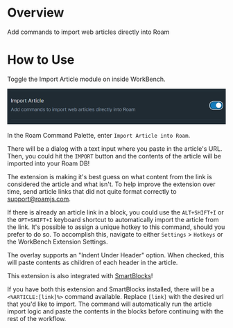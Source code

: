 # Overview

Add commands to import web articles directly into Roam

# How to Use

Toggle the Import Article module on inside WorkBench.

![](media/toggle-import-article.png)

In the Roam Command Palette, enter `Import Article into Roam`.

There will be a dialog with a text input where you paste in the article's URL. Then, you could hit the `IMPORT` button and the contents of the article will be imported into your Roam DB!

The extension is making it's best guess on what content from the link is considered the article and what isn't. To help improve the extension over time, send article links that did not quite format correctly to support@roamjs.com.

If there is already an article link in a block, you could use the `ALT+SHIFT+I` or the `OPT+SHIFT+I` keyboard shortcut to automatically import the article from the link. It's possible to assign a unique hotkey to this command, should you prefer to do so. To accomplish this, navigate to either `Settings` > `Hotkeys` or the WorkBench Extension Settings.

The overlay supports an "Indent Under Header" option. When checked, this will paste contents as children of each header in the article.

This extension is also integrated with [SmartBlocks](https://github.com/RoamJS/smartblocks)!

If you have both this extension and SmartBlocks installed, there will be a `<%ARTICLE:[link]%>` command available. Replace `[link]` with the desired url that you'd like to import. The command will automatically run the article import logic and paste the contents in the blocks before continuing with the rest of the workflow.
